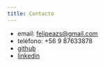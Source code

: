 ```yaml
---
title: Contacto
---
```


- email: [<span id="link">felipeazs@gmail.com</span>](mailto:felipeazs@gmail.com)
- teléfono: +56 9 87633878
- [<span id="link">github</span>](https://github.com/Felipeazs)
- [<span id="link">linkedin</span>](https://www.linkedin.com/in/felipe-zapata-soto-60725920b/)
